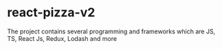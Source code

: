 # react-pizza-v2
The project contains several programming and frameworks which are JS, TS, React Js, Redux, Lodash and more

